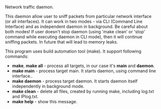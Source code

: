 Network traffic daemon.

This daemon allow user to sniff packets from particular network interface (or all interfaces).
It can work in two modes - via CLI (Command Line Interface) and as independent daemon in background. Be careful about both modes! If user doesn't stop daemon (using 'make clean' or 'stop' command while executing daemon in CLI mode), then it will continue sniffing packets. In future that will lead to memory leaks.

This program uses build automation tool (make). It support following commands:
* **make**, **make all** - process all targets, in our case it's __main__ and __daemon__.
* **make main** - process target main. It starts daemon, using command line interface..
* **make daemon** - process target daemon. It starts daemon itself independently in background mode.
* **make clean** - delete all files, created by running make, including log.txt and IPlog.txt.
* **make help** - show this message.
